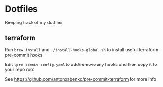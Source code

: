 # Dotfiles

Keeping track of my dotfiles

## terraform

Run `brew install` and `./install-hooks-global.sh` to install useful terraform pre-commit hooks.

Edit `.pre-commit-config.yaml` to add/remove any hooks and then copy it to your repo root

See https://github.com/antonbabenko/pre-commit-terraform for more info

